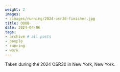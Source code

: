```yaml
---
weight: 2
images:
- /images/running/2024-osr30-finisher.jpg
title: OOOO
date: 2024-04-06
tags:
- archive # all posts
- people
- running
- work
---
```


Taken during the 2024 OSR30 in New York, New York. 